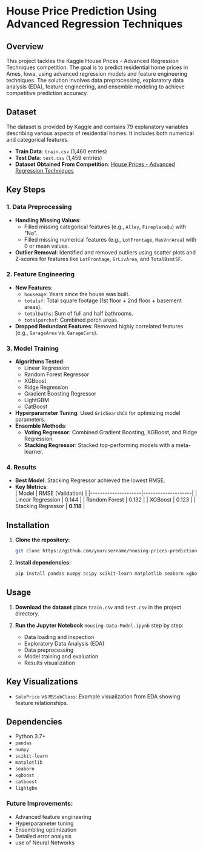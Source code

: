 # House Price Prediction Using Advanced Regression Techniques

## Overview
This project tackles the Kaggle House Prices - Advanced Regression Techniques competition. The goal is to predict residential home prices in Ames, Iowa, using advanced regression models and feature engineering techniques. The solution involves data preprocessing, exploratory data analysis (EDA), feature engineering, and ensemble modeling to achieve competitive prediction accuracy.

## Dataset
The dataset is provided by Kaggle and contains 79 explanatory variables describing various aspects of residential homes. It includes both numerical and categorical features.
- **Train Data**: `train.csv` (1,460 entries)
- **Test Data**: `test.csv` (1,459 entries)
- **Dataset Obtained From Competition**: [House Prices - Advanced Regression Techniques](https://www.kaggle.com/competitions/house-prices-advanced-regression-techniques)

## Key Steps

### 1. Data Preprocessing
- **Handling Missing Values**:  
  - Filled missing categorical features (e.g., `Alley`, `FireplaceQu`) with "No".
  - Filled missing numerical features (e.g., `LotFrontage`, `MasVnrArea`) with 0 or mean values.
- **Outlier Removal**: Identified and removed outliers using scatter plots and Z-scores for features like `LotFrontage`, `GrLivArea`, and `TotalBsmtSF`.

### 2. Feature Engineering
- **New Features**:  
  - `houseage`: Years since the house was built.
  - `totalsf`: Total square footage (1st floor + 2nd floor + basement areas).
  - `totalbaths`: Sum of full and half bathrooms.
  - `totalporchsf`: Combined porch areas.
- **Dropped Redundant Features**: Removed highly correlated features (e.g., `GarageArea` vs. `GarageCars`).

### 3. Model Training
- **Algorithms Tested**:  
  - Linear Regression
  - Random Forest Regressor
  - XGBoost
  - Ridge Regression
  - Gradient Boosting Regressor
  - LightGBM
  - CatBoost
- **Hyperparameter Tuning**: Used `GridSearchCV` for optimizing model parameters.
- **Ensemble Methods**:  
  - **Voting Regressor**: Combined Gradient Boosting, XGBoost, and Ridge Regression.
  - **Stacking Regressor**: Stacked top-performing models with a meta-learner.

### 4. Results
- **Best Model**: Stacking Regressor achieved the lowest RMSE.
- **Key Metrics**:  
  | Model              | RMSE (Validation) |
  |---------------------|--------------------|
  | Linear Regression   | 0.144             |
  | Random Forest       | 0.132             |
  | XGBoost             | 0.123             |
  | Stacking Regressor  | **0.118**         |

## Installation

1. **Clone the repository:**
   ```bash
   git clone https://github.com/yourusername/housing-prices-prediction.git
   ```

2. **Install dependencies:**
   ```bash
   pip install pandas numpy scipy scikit-learn matplotlib seaborn xgboost catboost lightgbm streamlit
   ```

## Usage

1. **Download the dataset**  place `train.csv` and `test.csv` in the project directory.

2. **Run the Jupyter Notebook** `Housing-Data-Model.ipynb` step by step:
   - Data loading and inspection
   - Exploratory Data Analysis (EDA)
   - Data preprocessing
   - Model training and evaluation
   - Results visualization

## Key Visualizations
- `SalePrice` vs `MSSubClass`: Example visualization from EDA showing feature relationships.

## Dependencies
- Python 3.7+
- `pandas`
- `numpy`
- `scikit-learn`
- `matplotlib`
- `seaborn`
- `xgboost`
- `catboost`
- `lightgbm`

### Future Improvements:
- Advanced feature engineering
- Hyperparameter tuning
- Ensembling optimization
- Detailed error analysis
- use of Neural Networks
